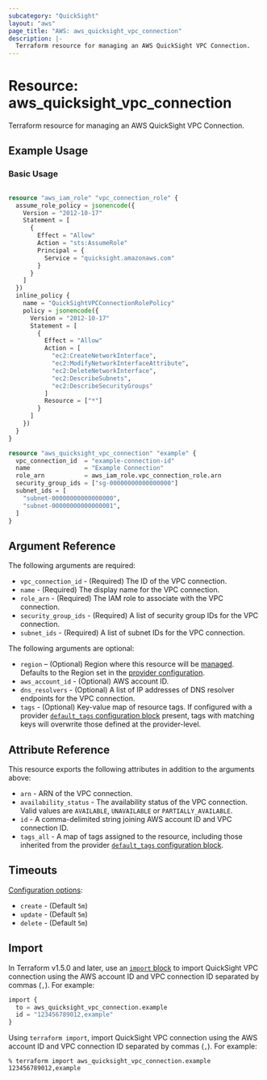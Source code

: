 ```yaml
---
subcategory: "QuickSight"
layout: "aws"
page_title: "AWS: aws_quicksight_vpc_connection"
description: |-
  Terraform resource for managing an AWS QuickSight VPC Connection.
---
```


# Resource: aws_quicksight_vpc_connection

Terraform resource for managing an AWS QuickSight VPC Connection.

## Example Usage

### Basic Usage

```terraform

resource "aws_iam_role" "vpc_connection_role" {
  assume_role_policy = jsonencode({
    Version = "2012-10-17"
    Statement = [
      {
        Effect = "Allow"
        Action = "sts:AssumeRole"
        Principal = {
          Service = "quicksight.amazonaws.com"
        }
      }
    ]
  })
  inline_policy {
    name = "QuickSightVPCConnectionRolePolicy"
    policy = jsonencode({
      Version = "2012-10-17"
      Statement = [
        {
          Effect = "Allow"
          Action = [
            "ec2:CreateNetworkInterface",
            "ec2:ModifyNetworkInterfaceAttribute",
            "ec2:DeleteNetworkInterface",
            "ec2:DescribeSubnets",
            "ec2:DescribeSecurityGroups"
          ]
          Resource = ["*"]
        }
      ]
    })
  }
}

resource "aws_quicksight_vpc_connection" "example" {
  vpc_connection_id  = "example-connection-id"
  name               = "Example Connection"
  role_arn           = aws_iam_role.vpc_connection_role.arn
  security_group_ids = ["sg-00000000000000000"]
  subnet_ids = [
    "subnet-00000000000000000",
    "subnet-00000000000000001",
  ]
}
```

## Argument Reference

The following arguments are required:

* `vpc_connection_id` - (Required) The ID of the VPC connection.
* `name` - (Required) The display name for the VPC connection.
* `role_arn` - (Required) The IAM role to associate with the VPC connection.
* `security_group_ids` - (Required) A list of security group IDs for the VPC connection.
* `subnet_ids` - (Required) A list of subnet IDs for the VPC connection.

The following arguments are optional:

* `region` – (Optional) Region where this resource will be [managed](https://docs.aws.amazon.com/general/latest/gr/rande.html#regional-endpoints). Defaults to the Region set in the [provider configuration](https://registry.terraform.io/providers/hashicorp/aws/latest/docs#aws-configuration-reference).
* `aws_account_id` - (Optional) AWS account ID.
* `dns_resolvers` - (Optional) A list of IP addresses of DNS resolver endpoints for the VPC connection.
* `tags` - (Optional) Key-value map of resource tags. If configured with a provider [`default_tags` configuration block](https://registry.terraform.io/providers/hashicorp/aws/latest/docs#default_tags-configuration-block) present, tags with matching keys will overwrite those defined at the provider-level.

## Attribute Reference

This resource exports the following attributes in addition to the arguments above:

* `arn` - ARN of the VPC connection.
* `availability_status` - The availability status of the VPC connection. Valid values are `AVAILABLE`, `UNAVAILABLE` or `PARTIALLY_AVAILABLE`.
* `id` - A comma-delimited string joining AWS account ID and VPC connection ID.
* `tags_all` - A map of tags assigned to the resource, including those inherited from the provider [`default_tags` configuration block](https://registry.terraform.io/providers/hashicorp/aws/latest/docs#default_tags-configuration-block).

## Timeouts

[Configuration options](https://developer.hashicorp.com/terraform/language/resources/syntax#operation-timeouts):

* `create` - (Default `5m`)
* `update` - (Default `5m`)
* `delete` - (Default `5m`)

## Import

In Terraform v1.5.0 and later, use an [`import` block](https://developer.hashicorp.com/terraform/language/import) to import QuickSight VPC connection using the AWS account ID and VPC connection ID separated by commas (`,`). For example:

```terraform
import {
  to = aws_quicksight_vpc_connection.example
  id = "123456789012,example"
}
```

Using `terraform import`, import QuickSight VPC connection using the AWS account ID and VPC connection ID separated by commas (`,`). For example:

```console
% terraform import aws_quicksight_vpc_connection.example 123456789012,example
```
